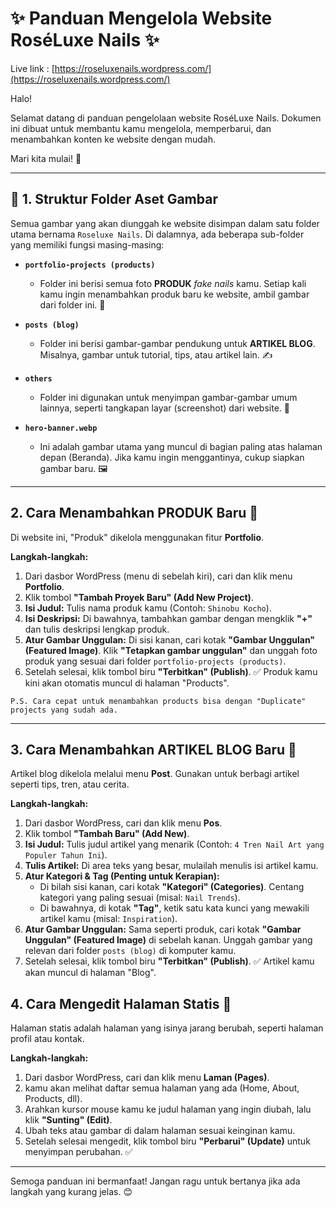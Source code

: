 # ✨ Panduan Mengelola Website RoséLuxe Nails ✨

Live link : [https://roseluxenails.wordpress.com/](https://roseluxenails.wordpress.com/)

Halo!

Selamat datang di panduan pengelolaan website RoséLuxe Nails. Dokumen ini dibuat untuk membantu kamu mengelola, memperbarui, dan menambahkan konten ke website dengan mudah.

Mari kita mulai! 🚀

---

## 📂 1. Struktur Folder Aset Gambar

Semua gambar yang akan diunggah ke website disimpan dalam satu folder utama bernama `Roseluxe Nails`. Di dalamnya, ada beberapa sub-folder yang memiliki fungsi masing-masing:

* **`portfolio-projects (products)`**
    * Folder ini berisi semua foto **PRODUK** *fake nails* kamu. Setiap kali kamu ingin menambahkan produk baru ke website, ambil gambar dari folder ini. 💅

* **`posts (blog)`**
    * Folder ini berisi gambar-gambar pendukung untuk **ARTIKEL BLOG**. Misalnya, gambar untuk tutorial, tips, atau artikel lain. ✍️

* **`others`**
    * Folder ini digunakan untuk menyimpan gambar-gambar umum lainnya, seperti tangkapan layar (screenshot) dari website. 📸

* **`hero-banner.webp`**
    * Ini adalah gambar utama yang muncul di bagian paling atas halaman depan (Beranda). Jika kamu ingin menggantinya, cukup siapkan gambar baru. 🖼️

---

## 2. Cara Menambahkan PRODUK Baru 💅

Di website ini, "Produk" dikelola menggunakan fitur **Portfolio**.

**Langkah-langkah:**

1.  Dari dasbor WordPress (menu di sebelah kiri), cari dan klik menu **Portfolio**.
2.  Klik tombol **"Tambah Proyek Baru" (Add New Project)**.
3.  **Isi Judul:** Tulis nama produk kamu (Contoh: `Shinobu Kocho`).
4.  **Isi Deskripsi:** Di bawahnya, tambahkan gambar dengan mengklik **"+"** dan tulis deskripsi lengkap produk.
5.  **Atur Gambar Unggulan:** Di sisi kanan, cari kotak **"Gambar Unggulan" (Featured Image)**. Klik **"Tetapkan gambar unggulan"** dan unggah foto produk yang sesuai dari folder `portfolio-projects (products)`.
6.  Setelah selesai, klik tombol biru **"Terbitkan" (Publish)**. ✅ Produk kamu kini akan otomatis muncul di halaman "Products".

```
P.S. Cara cepat untuk menambahkan products bisa dengan "Duplicate" projects yang sudah ada.
```

---

## 3. Cara Menambahkan ARTIKEL BLOG Baru 📖

Artikel blog dikelola melalui menu **Post**. Gunakan untuk berbagi artikel seperti tips, tren, atau cerita.

**Langkah-langkah:**

1.  Dari dasbor WordPress, cari dan klik menu **Pos**.
2.  Klik tombol **"Tambah Baru" (Add New)**.
3.  **Isi Judul:** Tulis judul artikel yang menarik (Contoh: `4 Tren Nail Art yang Populer Tahun Ini`).
4.  **Tulis Artikel:** Di area teks yang besar, mulailah menulis isi artikel kamu.
5.  **Atur Kategori & Tag (Penting untuk Kerapian):**
    * Di bilah sisi kanan, cari kotak **"Kategori" (Categories)**. Centang kategori yang paling sesuai (misal: `Nail Trends`).
    * Di bawahnya, di kotak **"Tag"**, ketik satu kata kunci yang mewakili artikel kamu (misal: `Inspiration`).
6.  **Atur Gambar Unggulan:** Sama seperti produk, cari kotak **"Gambar Unggulan" (Featured Image)** di sebelah kanan. Unggah gambar yang relevan dari folder `posts (blog)` di komputer kamu.
7.  Setelah selesai, klik tombol biru **"Terbitkan" (Publish)**. ✅ Artikel kamu akan muncul di halaman "Blog".

## 4. Cara Mengedit Halaman Statis 📄

Halaman statis adalah halaman yang isinya jarang berubah, seperti halaman profil atau kontak.

**Langkah-langkah:**

1.  Dari dasbor WordPress, cari dan klik menu **Laman (Pages)**.
2.  kamu akan melihat daftar semua halaman yang ada (Home, About, Products, dll).
3.  Arahkan kursor mouse kamu ke judul halaman yang ingin diubah, lalu klik **"Sunting" (Edit)**.
4.  Ubah teks atau gambar di dalam halaman sesuai keinginan kamu.
5.  Setelah selesai mengedit, klik tombol biru **"Perbarui" (Update)** untuk menyimpan perubahan. ✅

---

Semoga panduan ini bermanfaat! Jangan ragu untuk bertanya jika ada langkah yang kurang jelas. 😊
